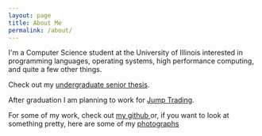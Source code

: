 ```yaml
---
layout: page
title: About Me
permalink: /about/
---
```


I'm a Computer Science student at the University of Illinois interested in
programming languages, operating systems, high performance computing, and quite
a few other things.

Check out my [undergraduate senior thesis](http://dpzmick.com/ugrad-thesis/paper.pdf).

After graduation I am planning to work for [Jump
Trading](http://jumptrading.com).

For some of my work, check out [ my github ]( http://github.com/dpzmick ) or, if
you want to look at something pretty, here are some of my [ photographs ](
http://flickr.com/photos/dz0004455 )
